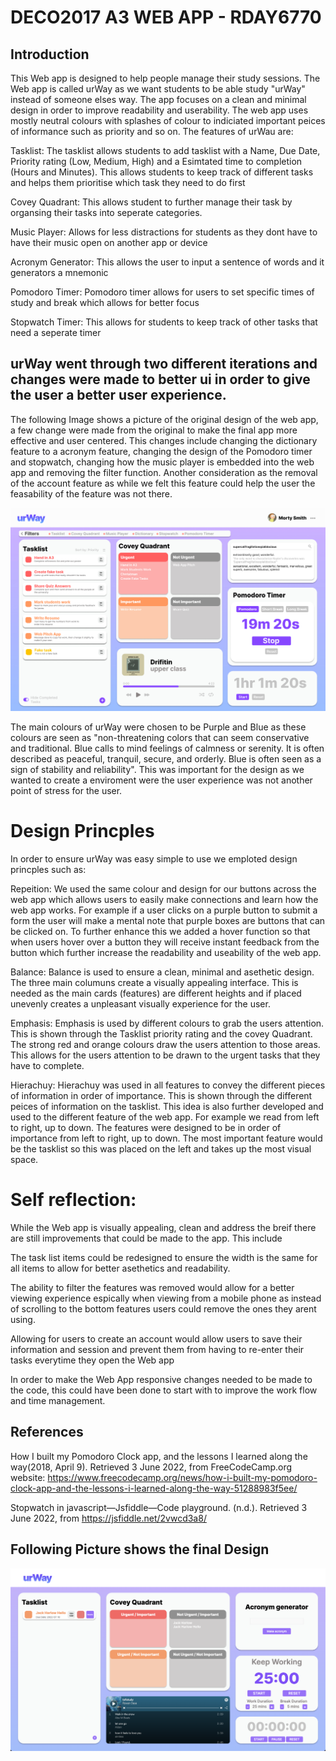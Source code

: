 # DECO2017 A3 WEB APP - RDAY6770

## Introduction

This Web app is designed to help people manage their study sessions. The Web app is called urWay as we want students to be able study "urWay" instead of someone elses way. The app focuses on a clean and minimal design in order to improve readability and userability. The web app uses mostly neutral colours with splashes of colour to indiciated important peices of informance such as priority and so on. The features of urWau are:

Tasklist: The tasklist allows students to add tasklist with a Name, Due Date, Priority rating (Low, Medium, High) and a Esimtated time to completion (Hours and Minutes). This allows students to keep track of different tasks and helps them prioritise which task they need to do first

Covey Quadrant: This allows student to further manage their task by organsing their tasks into seperate categories.

Music Player: Allows for less distractions for students as they dont have to have their music open on another app or device

Acronym Generator: This allows the user to input a sentence of words and it generators a mnemonic

Pomodoro Timer: Pomodoro timer allows for users to set specific times of study and break which allows for better focus

Stopwatch Timer: This allows for students to keep track of other tasks that need a seperate timer

## urWay went through two different iterations and changes were made to better ui in order to give the user a better user experience.

The following Image shows a picture of the original design of the web app, a few change were made from the original to make the final app more effective and user centered. This changes include changing the dictionary feature to a acronym feature, changing the design of the Pomodoro timer and stopwatch, changing how the music player is embedded into the web app and removing the filter function. Another consideration as the removal of the account feature as while we felt this feature could help the user the feasability of the feature was not there.

![Prototype Picture](Prototype.jpg)

The main colours of urWay were chosen to be Purple and Blue as these colours are seen as "non-threatening colors that can seem conservative and traditional. Blue calls to mind feelings of calmness or serenity. It is often described as peaceful, tranquil, secure, and orderly. Blue is often seen as a sign of stability and reliability". This was important for the design as we wanted to create a enviroment were the user experience was not another point of stress for the user.

# Design Princples

In order to ensure urWay was easy simple to use we emploted design princples such as:

Repeition: We used the same colour and design for our buttons across the web app which allows users to easily make connections and learn how the web app works. For example if a user clicks on a purple button to submit a form the user will make a mental note that purple boxes are buttons that can be clicked on. To further enhance this we added a hover function so that when users hover over a button they will receive instant feedback from the button which further increase the readability and useability of the web app.

Balance: Balance is used to ensure a clean, minimal and asethetic design. The three main columuns create a visually appealing interface. This is needed as the main cards (features) are different heights and if placed unevenly creates a unpleasant visually experience for the user.

Emphasis: Emphasis is used by different colours to grab the users attention. This is shown through the Tasklist priority rating and the covey Quadrant. The strong red and orange colours draw the users attention to those areas. This allows for the users attention to be drawn to the urgent tasks that they have to complete.

Hierachuy: Hierachuy was used in all features to convey the different pieces of information in order of importance. This is shown through the different peices of information on the tasklist. This idea is also further developed and used to the different feature of the web app. For example we read from left to right, up to down. The features were designed to be in order of importance from left to right, up to down. The most important feature would be the tasklist so this was placed on the left and takes up the most visual space.

# Self reflection:

While the Web app is visually appealing, clean and address the breif there are still improvements that could be made to the app. This include

The task list items could be redesigned to ensure the width is the same for all items to allow for better asethetics and readability.

The ability to filter the features was removed would allow for a better viewing experience espically when viewing from a mobile phone as instead of scrolling to the bottom features users could remove the ones they arent using.

Allowing for users to create an account would allow users to save their information and session and prevent them from having to re-enter their tasks everytime they open the Web app

In order to make the Web App responsive changes needed to be made to the code, this could have been done to start with to improve the work flow and time management.

## References

How I built my Pomodoro Clock app, and the lessons I learned along the way(2018, April 9). Retrieved 3 June 2022, from FreeCodeCamp.org
website: https://www.freecodecamp.org/news/how-i-built-my-pomodoro-clock-app-and-the-lessons-i-learned-along-the-way-51288983f5ee/

Stopwatch in javascript—Jsfiddle—Code playground. (n.d.). Retrieved 3 June 2022, from https://jsfiddle.net/2vwcd3a8/

## Following Picture shows the final Design

![Final Design Picture](Final.png)
